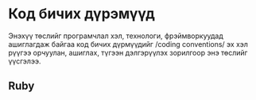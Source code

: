 Код бичих дүрэмүүд
==================

Энэхүү төслийг програмчлал хэл, технологи, фрэймворкуудад ашиглагдаж байгаа код бичих дүрмүүдийг /coding conventions/
эх хэл рүүгээ орчуулан, ашиглах, түгээн дэлгэрүүлэх зорилгоор энэ төслийг үүсгэлээ.

## Ruby
